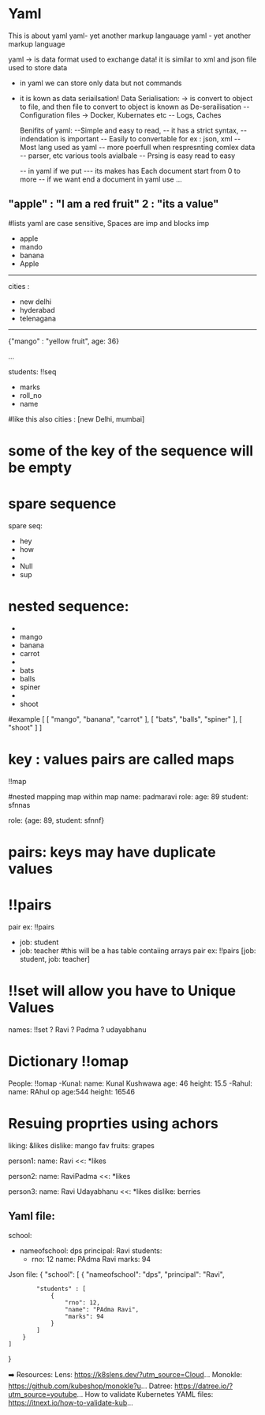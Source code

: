 # Yaml
This is about yaml
yaml- yet another markup langauage
yaml - yet another markup language 

yaml -> is data format used to exchange data! it is similar to xml and json file used to store data
- in yaml we can store only data but not commands
- it is kown as data seriailsation!
Data Serialisation: -> is convert to object to file, and then file to convert to object is known as De-serailisation
    -- Configuration files -> Docker, Kubernates etc 
    -- Logs, Caches
    
    Benifits of yaml:
    --Simple and easy to read, 
    -- it has a strict syntax, -- indendation is important
    -- Easily to convertable for ex : json, xml
    -- Most lang used as yaml
    -- more poerfull when respresnting comlex data
    -- parser, etc various tools avialbale
    -- Prsing is easy read to easy
    
    -- in yaml if we put --- its makes has Each document start from 0 to more
    -- if we want end a document in yaml use ...
    
"apple" : "I am a  red fruit"
2 : "its a value"
---
#lists yaml are case sensitive, Spaces are imp and blocks imp
- apple
- mando
- banana
- Apple

---
cities : 
 - new delhi
 - hyderabad
 - telenagana
 
 ---
 {"mango" : "yellow fruit", age: 36}

 ...
 
 students: !!seq
  - marks
  - roll_no
  - name

#like this also
cities : [new Delhi, mumbai]

# some of the key of the sequence will be empty
# spare sequence

spare seq:
 - hey
 - how
 -
 - Null
 - sup

# nested sequence:
-
 - mango
 - banana
 - carrot
-
 - bats
 - balls
 - spiner
-
 - shoot

 #example
 [
    [
        "mango",
        "banana",
        "carrot"
    ],
    [
        "bats",
        "balls",
        "spiner"
    ],
    [
        "shoot"
    ]
]

# key : values pairs are called maps
!!map

#nested mapping map within map
name: padmaravi
role:
 age: 89
 student: sfnnas

role: {age: 89, student: sfnnf}

# pairs: keys may have duplicate values
# !!pairs
pair ex: !!pairs
 - job: student
 - job: teacher
 #this will be a has table contaiing arrays
pair ex: !!pairs [job: student, job: teacher]

# !!set will allow  you have to Unique Values
names: !!set
  ? Ravi
  ? Padma
  ? udayabhanu

# Dictionary !!omap

People: !!omap
 -Kunal:
    name: Kunal Kushwawa
    age: 46
    height: 15.5
 -Rahul:
    name: RAhul op
    age:544
    height: 16546

# Resuing proprties using achors

liking: &likes
  dislike: mango
  fav fruits: grapes

person1:
    name: Ravi
    <<: *likes

person2:
    name: RaviPadma
    <<: *likes

person3:
    name: Ravi Udayabhanu
    <<: *likes
    dislike: berries
 
 
 Yaml file:
 ---
school:
- nameofschool: dps
  principal: Ravi
  students:
  - rno: 12
    name: PAdma Ravi
    marks: 94
    
    
 
Json file:
{
    "school": [
        {
            "nameofschool": "dps",
            "principal": "Ravi",

            "students" : [
                {
                    "rno": 12,
                    "name": "PAdma Ravi",
                    "marks": 94
                }
            ]
        }
    ]
}


➡️ Resources:
Lens: https://k8slens.dev/?utm_source=Cloud...
Monokle: https://github.com/kubeshop/monokle?u... 
Datree: https://datree.io/?utm_source=youtube...
How to validate Kubernetes YAML files: https://itnext.io/how-to-validate-kub...


